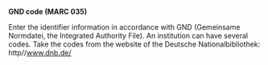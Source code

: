 **GND code (MARC 035)**

Enter the identifier information in accordance with GND (Gemeinsame Normdatei, the Integrated Authority File). An institution can have several codes. Take the codes from the website of the Deutsche Nationalbibliothek: http//www.dnb.de/